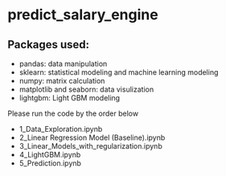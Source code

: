 # predict_salary_engine


## Packages used: 
* pandas: data manipulation
* sklearn: statistical modeling and machine learning modeling
* numpy: matrix calculation
* matplotlib and seaborn: data visulization
* lightgbm: Light GBM modeling


Please run the code by the order below

* 1_Data_Exploration.ipynb
* 2_Linear Regression Model (Baseline).ipynb
* 3_Linear_Models_with_regularization.ipynb
* 4_LightGBM.ipynb
* 5_Prediction.ipynb






